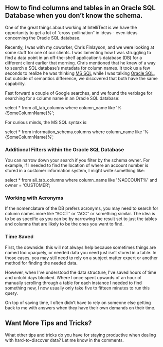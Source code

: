 
## How to find columns and tables in an Oracle SQL Database when you don’t know the schema.

One of the great things about working at IntelliTect is we have the opportunity to get a lot of “cross-pollination” in ideas - even ideas concerning the Oracle SQL database.

Recently, I was with my coworker, Chris Finlayson, and we were looking at some stuff for one of our clients. I was lamenting how I was struggling to find a data point in an off-the-shelf application’s database (DB) for a different client earlier that morning. Chris mentioned that he knew of a way to search a SQL database’s metadata for column names. It took us a few seconds to realize he was thinking [MS SQL](https://www.microsoft.com/en-us/sql-server) while I was talking [Oracle SQL](https://www.oracle.com/database/technologies/appdev/sqldeveloper-landing.html), but outside of semantics difference, we discovered that both have the same capability.

Fast forward a couple of Google searches, and we found the verbiage for searching for a column name in an Oracle SQL database:

select \*
from all\_tab\_columns
where column\_name like '%{SomeColumnName}%';

For curious minds, the MS SQL syntax is:

select \*
 from information\_schema.columns
 where column\_name like ‘%{SomeColumnName}%’;

### Additional Filters within the Oracle SQL Database

You can narrow down your search if you filter by the schema owner. For example, if I needed to find the location of where an account number is stored in a customer information system, I might write something like:

select \*
 from all\_tab\_columns
 where column\_name like '%ACCOUNT%'
 and owner = ‘CUSTOMER’;

### Working with Acronyms

If the nomenclature of the DB prefers acronyms, you may need to search for column names more like “ACCT” or “ACC” or something similar. The idea is to be as specific as you can be by narrowing the result set to just the tables and columns that are likely to be the ones you want to find.

### Time Saved

First, the downside: this will not always help because sometimes things are named too opaquely, or needed data you need just isn’t stored in a table. In those cases, you may still need to rely on a subject matter expert or another method for finding the needed data.

However, when I've understood the data structure, I've saved hours of time and untold days blocked. Where I once spent upwards of an hour of manually scrolling through a table for each instance I needed to find something new, I now usually only take five to fifteen minutes to run this query.

On top of saving time, I often didn’t have to rely on someone else getting back to me with answers when they have their own demands on their time.

## Want More Tips and Tricks?

What other tips and tricks do you have for staying productive when dealing with hard-to-discover data? Let me know in the comments.
